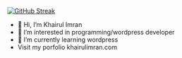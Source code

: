 [![GitHub Streak](https://streak-stats.demolab.com?user=khairulimran-97&theme=whatsapp-light&hide_border=true&date_format=M%20j%5B%2C%20Y%5D)](https://git.io/streak-stats)

- 👋 Hi, I’m Khairul Imran
- 👀 I’m interested in programming/wordpress developer
- 🌱 I’m currently learning wordpress
- Visit my porfolio khairulimran.com



<!---
OwnTheSite/OwnTheSite is a ✨ special ✨ repository because its `README.md` (this file) appears on your GitHub profile.
You can click the Preview link to take a look at your changes.
--->
